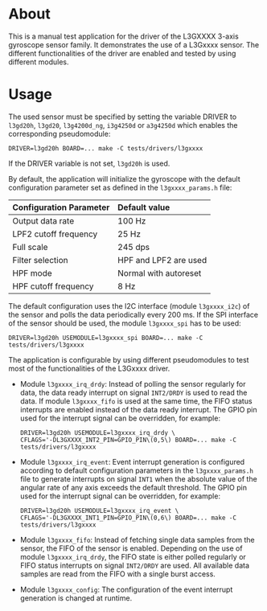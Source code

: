 # About

This is a manual test application for the driver of the L3GXXXX 3-axis
gyroscope sensor family. It demonstrates the use of a L3Gxxxx sensor.
The different functionalities of the driver are enabled and tested by
using different modules.

# Usage

The used sensor must be specified by setting the variable DRIVER to
`l3gd20h`, `l3gd20`, `l3g4200d_ng`, `i3g4250d` or `a3g4250d` which enables
the corresponding pseudomodule:
```
DRIVER=l3gd20h BOARD=... make -C tests/drivers/l3gxxxx
```
If the DRIVER variable is not set, `l3gd20h` is used.

By default, the application will initialize the gyroscope with the default
configuration parameter set as defined in the `l3gxxxx_params.h` file:

Configuration Parameter     | Default value
:---------------------------|:----------------------
Output data rate            | 100 Hz
LPF2 cutoff frequency       | 25 Hz
Full scale                  | 245 dps
Filter selection            | HPF and LPF2 are used
HPF mode                    | Normal with autoreset
HPF cutoff frequency        | 8 Hz

The default configuration uses the I2C interface (module `l3gxxxx_i2c`)
of the sensor and polls the data periodically every 200 ms. If the SPI
interface of the sensor should be used, the module `l3gxxxx_spi` has to
be used:
```
DRIVER=l3gd20h USEMODULE=l3gxxxx_spi BOARD=... make -C tests/drivers/l3gxxxx
```

The application is configurable by using different pseudomodules to test
most of the functionalities of the L3Gxxxx driver.

- Module `l3gxxxx_irq_drdy`:
  Instead of polling the sensor regularly for data, the data ready interrupt
  on signal `INT2/DRDY` is used to read the data. If module `l3gxxxx_fifo`
  is used at the same time, the FIFO status interrupts are enabled instead
  of the data ready interrupt. The GPIO pin used for the interrupt signal
  can be overridden, for example:

    ```
    DRIVER=l3gd20h USEMODULE=l3gxxxx_irq_drdy \
    CFLAGS='-DL3GXXXX_INT2_PIN=GPIO_PIN\(0,5\) BOARD=... make -C tests/drivers/l3gxxxx
    ```

- Module `l3gxxxx_irq_event`:
  Event interrupt generation is configured according to default
  configuration parameters in the `l3gxxxx_params.h` file to generate
  interrupts on signal `INT1` when the absolute value of the angular rate
  of any axis exceeds the default threshold. The GPIO pin used for the
  interrupt signal can be overridden, for example:

    ```
    DRIVER=l3gd20h USEMODULE=l3gxxxx_irq_event \
    CFLAGS='-DL3GXXXX_INT1_PIN=GPIO_PIN\(0,6\) BOARD=... make -C tests/drivers/l3gxxxx
    ```

- Module `l3gxxxx_fifo`:
  Instead of fetching single data samples from the sensor, the FIFO of
  the sensor is enabled. Depending on the use of module `l3gxxxx_irq_drdy`,
  the FIFO state is either polled regularly or FIFO status interrupts on
  signal `INT2/DRDY` are used. All available data samples are read from
  the FIFO with a single burst access.

- Module `l3gxxxx_config`:
  The configuration of the event interrupt generation is changed at
  runtime.
